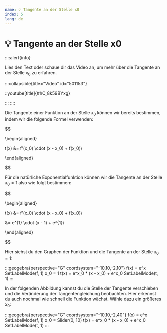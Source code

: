 ```yaml
---
name: 💡 Tangente an der Stelle x0
index: 5
lang: de
---
```


# 💡 Tangente an der Stelle x0

::::alert{info}

Lies den Text oder schaue dir das Video an, um mehr über die Tangente an der Stelle $x_0$ zu erfahren.

:::collapsible{title="Video" id="501153"}

::youtube[title]{#hC_8k59BYxg}

:::
::::


Die Tangente einer Funktion an der Stelle $x_0$ können wir bereits bestimmen, indem wir die folgende Formel verwenden:

$$

\begin{aligned}

t(x) &= f'(x_0) \cdot (x - x_0) + f(x_0)\\

\end{aligned}

$$

Für die natürliche Exponentialfunktion können wir die Tangente an der Stelle $x_0 = 1$ also wie folgt bestimmen:

$$

\begin{aligned}

t(x) &= f'(x_0) \cdot (x - x_0) + f(x_0)\\

&= e^{1} \cdot (x - 1) + e^{1}\\

\end{aligned}

$$

Hier siehst du den Graphen der Funktion und die Tangente an der Stelle $x_0 = 1$:

:::geogebra{perspective="G" coordsystem="-10,10,-2,10"}
f(x) = e^x
SetLabelMode(f, 1)
x_0 = 1
t(x) = e^x_0 * (x - x_0) + e^x_0
SetLabelMode(t, 1)
:::

In der folgenden Abbildung kannst du die Stelle der Tangente verschieben und die Veränderung der Tangentengleichung beobachten. Hier erkennst du auch nochmal wie schnell die Funktion wächst. Wähle dazu ein größeres $x_0$:

:::geogebra{perspective="G" coordsystem="-10,10,-2,40"}
f(x) = e^x
SetLabelMode(f, 1)
x_0 = Slider(0, 10)
t(x) = e^x_0 * (x - x_0) + e^x_0
SetLabelMode(t, 1)
:::